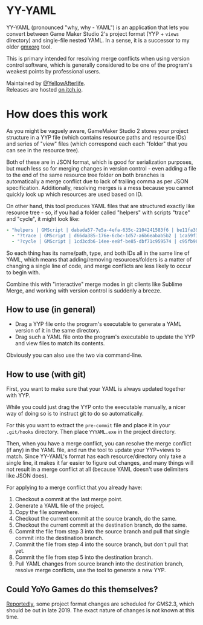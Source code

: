 # YY-YAML
YY-YAML (pronounced "why, why - YAML") is an application that lets you convert between Game Maker Studio 2's project format (YYP + `views` directory) and single-file nested YAML.
In a sense, it is a successor to my older [gmxorg](https://bitbucket.org/yal_cc/gmxorg/src/master/) tool.

This is primary intended for resolving merge conflicts when using version control software, which is generally considered to be one of the program's weakest points by professional users.

Maintained by [@YellowAfterlife](https://github.com/YellowAfterlife).  
Releases are hosted [on itch.io](https://yellowafterlife.itch.io/yy-yaml).

# How does this work
As you might be vaguely aware, GameMaker Studio 2 stores your project structure in a YYP file (which contains resource paths and resource IDs) and series of "view" files (which correspond each each "folder" that you can see in the resource tree).

Both of these are in JSON format, which is good for serialization purposes, but much less so for merging changes in version control - even adding a file to the end of the same resource tree folder on both branches is automatically a merge conflict due to lack of trailing comma as per JSON specification. Additionally, resolving merges is a mess because you cannot quickly look up which resources are used based on ID.

On other hand, this tool produces YAML files that are structured exactly like resource tree - so, if you had a folder called "helpers" with scripts "trace" and "cycle", it might look like:
```yaml
- "helpers | GMScript | dabada57-7e5a-4efa-635c-2104241583f6 | be11fa39-5dad-186a-e5d7-3c222550332e": 
  - "?trace | GMScript | d66da385-176e-6cbc-1d57-a6b6eabab5b2 | 1ca59f3b-ca2b-4169-6b65-dec4afef73c6"
  - "?cycle | GMScript | 1cd3cdb6-14ee-ee8f-be85-dbf71c959574 | c95fb987-f975-933d-7e05-d53b8638bed0"
```
So each thing has its name/path, type, and both IDs all in the same line of YAML, which means that adding/removing resources/folders is a matter of changing a single line of code, and merge conflicts are less likely to occur to begin with.

Combine this with "interactive" merge modes in git clients like Sublime Merge, and working with version control is suddenly a breeze.

## How to use (in general)

- Drag a YYP file onto the program's executable to generate a YAML version of it in the same directory.
- Drag such a YAML file onto the program's executable to update the YYP and view files to match its contents.

Obviously you can also use the two via command-line.

## How to use (with git)

First, you want to make sure that your YAML is always updated together with YYP.

While you could just drag the YYP onto the executable manually, a nicer way of doing so is to instruct git to do so automatically.

For this you want to extract the `pre-commit` file and place it in your `.git/hooks` directory. Then place `YYYAML.exe` in the project directory.

Then, when you have a merge conflict, you can resolve the merge conflict (if any) in the YAML file, and run the tool to update your YYP+views to match. Since YY-YAML's format has each resource/directory only take a single line, it makes it far easier to figure out changes, and many things will not result in a merge conflict at all (because YAML doesn't use delimiters like JSON does).

For applying to a merge conflict that you already have:

1. Checkout a commit at the last merge point.
2. Generate a YAML file of the project.
3. Copy the file somewhere.
4. Checkout the current commit at the source branch, do the same.
5. Checkout the current commit at the destination branch, do the same.
6. Commit the file from step 3 into the source branch and pull that single commit into the destination branch.
7. Commit the file from step 4 into the source branch, but don't pull that yet.
8. Commit the file from step 5 into the destination branch.
9. Pull YAML changes from source branch into the destination branch, resolve merge conflicts, use the tool to generate a new YYP.

## Could YoYo Games do this themselves?

[Reportedly](https://forum.yoyogames.com/index.php?threads/come-meet-yoyo-at-gamescom.66372/#post-397569), some project format changes are scheduled for GMS2.3, which should be out in late 2019. The exact nature of changes is not known at this time.
